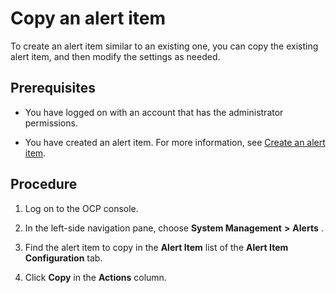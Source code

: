 Copy an alert item 
=======================================

To create an alert item similar to an existing one, you can copy the existing alert item, and then modify the settings as needed. 

Prerequisites 
----------------------------------

* You have logged on with an account that has the administrator permissions.

  

* You have created an alert item. For more information, see [Create an alert item](/en-US/3.ob-cloud-platform/9.use-alert-management/2.create-an-alarm-item.md).

  




Procedure 
------------------------------

1. Log on to the OCP console.

   

2. In the left-side navigation pane, choose **System Management** **\>** **Alerts** .

   

3. Find the alert item to copy in the **Alert Item** list of the **Alert Item Configuration** tab.

   

4. Click **Copy** in the **Actions** column.

   



